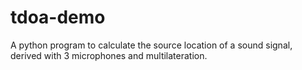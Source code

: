 # tdoa-demo
A python program to calculate the source location of a sound signal, derived with 3 microphones and multilateration.
